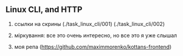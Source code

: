 ## Linux CLI, and HTTP

1. ссылки на скрины
(./task_linux_cli/001)
(./task_linux_cli/002)

2. мiркування:
все это очень интересно, но все это я уже слышал

4. моя репа (https://github.com/maximmorenko/kottans-frontend)